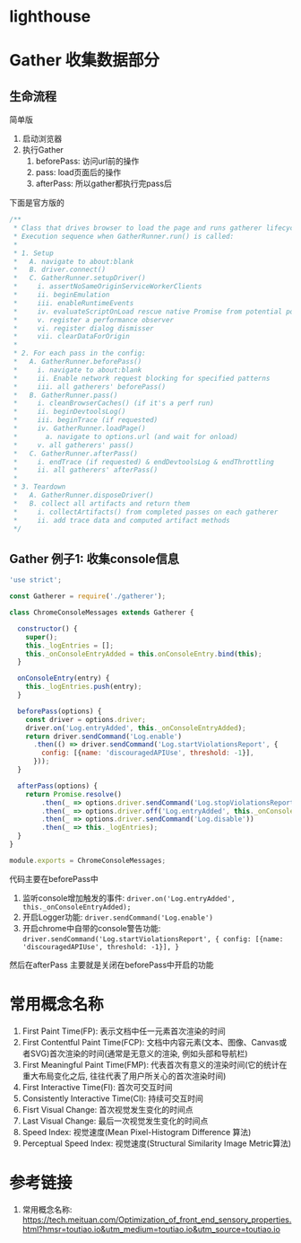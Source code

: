 # lighthouse

# Gather 收集数据部分

## 生命流程

简单版

1. 启动浏览器
2. 执行Gather
    1. beforePass: 访问url前的操作
    2. pass: load页面后的操作
    3. afterPass: 所以gather都执行完pass后

下面是官方版的

```js
/**
 * Class that drives browser to load the page and runs gatherer lifecycle hooks.
 * Execution sequence when GatherRunner.run() is called:
 *
 * 1. Setup
 *   A. navigate to about:blank
 *   B. driver.connect()
 *   C. GatherRunner.setupDriver()
 *     i. assertNoSameOriginServiceWorkerClients
 *     ii. beginEmulation
 *     iii. enableRuntimeEvents
 *     iv. evaluateScriptOnLoad rescue native Promise from potential polyfill
 *     v. register a performance observer
 *     vi. register dialog dismisser
 *     vii. clearDataForOrigin
 *
 * 2. For each pass in the config:
 *   A. GatherRunner.beforePass()
 *     i. navigate to about:blank
 *     ii. Enable network request blocking for specified patterns
 *     iii. all gatherers' beforePass()
 *   B. GatherRunner.pass()
 *     i. cleanBrowserCaches() (if it's a perf run)
 *     ii. beginDevtoolsLog()
 *     iii. beginTrace (if requested)
 *     iv. GatherRunner.loadPage()
 *       a. navigate to options.url (and wait for onload)
 *     v. all gatherers' pass()
 *   C. GatherRunner.afterPass()
 *     i. endTrace (if requested) & endDevtoolsLog & endThrottling
 *     ii. all gatherers' afterPass()
 *
 * 3. Teardown
 *   A. GatherRunner.disposeDriver()
 *   B. collect all artifacts and return them
 *     i. collectArtifacts() from completed passes on each gatherer
 *     ii. add trace data and computed artifact methods
 */
```

## Gather 例子1: 收集console信息

```javascript
'use strict';

const Gatherer = require('./gatherer');

class ChromeConsoleMessages extends Gatherer {

  constructor() {
    super();
    this._logEntries = [];
    this._onConsoleEntryAdded = this.onConsoleEntry.bind(this);
  }

  onConsoleEntry(entry) {
    this._logEntries.push(entry);
  }

  beforePass(options) {
    const driver = options.driver;
    driver.on('Log.entryAdded', this._onConsoleEntryAdded);
    return driver.sendCommand('Log.enable')
      .then(() => driver.sendCommand('Log.startViolationsReport', {
        config: [{name: 'discouragedAPIUse', threshold: -1}],
      }));
  }

  afterPass(options) {
    return Promise.resolve()
        .then(_ => options.driver.sendCommand('Log.stopViolationsReport'))
        .then(_ => options.driver.off('Log.entryAdded', this._onConsoleEntryAdded))
        .then(_ => options.driver.sendCommand('Log.disable'))
        .then(_ => this._logEntries);
  }
}

module.exports = ChromeConsoleMessages;
```

代码主要在beforePass中 

1. 监听console增加触发的事件: `driver.on('Log.entryAdded', this._onConsoleEntryAdded);`
2. 开启Logger功能: `driver.sendCommand('Log.enable')`
3. 开启chrome中自带的console警告功能: `driver.sendCommand('Log.startViolationsReport', {
  config: [{name: 'discouragedAPIUse', threshold: -1}],
}`
      
然后在afterPass 主要就是关闭在beforePass中开启的功能




# 常用概念名称

1. First Paint Time(FP): 表示文档中任一元素首次渲染的时间
2. First Contentful Paint Time(FCP): 文档中内容元素(文本、图像、Canvas或者SVG)首次渲染的时间(通常是无意义的渲染, 例如头部和导航栏)
3. First Meaningful Paint Time(FMP): 代表首次有意义的渲染时间(它的统计在重大布局变化之后, 往往代表了用户所关心的首次渲染时间)
4. First Interactive Time(FI): 首次可交互时间
5. Consistently Interactive Time(CI): 持续可交互时间
6. Fisrt Visual Change: 首次视觉发生变化的时间点
7. Last Visual Change: 最后一次视觉发生变化的时间点
8. Speed Index: 视觉速度(Mean Pixel-Histogram Difference 算法)
9. Perceptual Speed Index: 视觉速度(Structural Similarity Image Metric算法)


# 参考链接

1. 常用概念名称: https://tech.meituan.com/Optimization_of_front_end_sensory_properties.html?hmsr=toutiao.io&utm_medium=toutiao.io&utm_source=toutiao.io